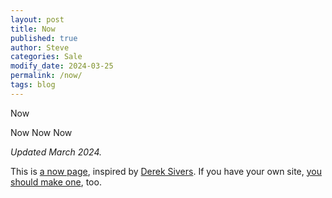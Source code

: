 ```yaml
---
layout: post
title: Now
published: true
author: Steve
categories: Sale
modify_date: 2024-03-25
permalink: /now/
tags: blog
---
```

Now

<span>Now Now Now</span>

<p><em><span>Updated March 2024.</span></em><span> </span></p>  

<p><span>This is </span><a href='https://nownownow.com/about'><span>a now page</span></a><span>, inspired by </span><a href='https://sive.rs'><span>Derek Sivers</span></a><span>. If you have your own site, </span><a href='https://nownownow.com/about'><span>you should make one</span></a><span>, too.</span></p>
